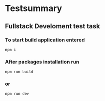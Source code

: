 # Testsummary
## Fullstack Develoment test task 
### To start build application entered 
    npm i
### After packages installation run
    npm run build
### or 
    npm run dev
